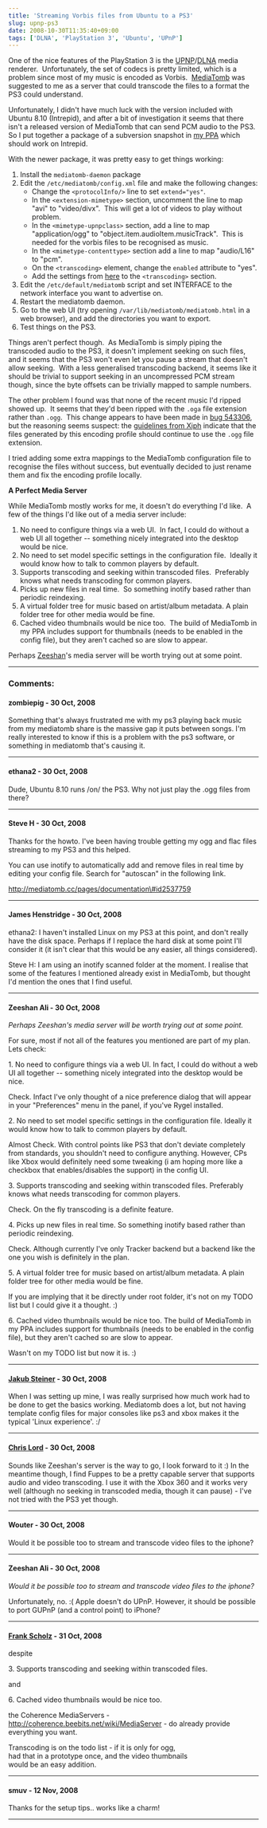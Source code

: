 ```yaml
---
title: 'Streaming Vorbis files from Ubuntu to a PS3'
slug: upnp-ps3
date: 2008-10-30T11:35:40+09:00
tags: ['DLNA', 'PlayStation 3', 'Ubuntu', 'UPnP']
---
```


One of the nice features of the PlayStation 3 is the
[UPNP](http://www.upnp.org/)/[DLNA](http://www.dlna.org/) media
renderer.  Unfortunately, the set of codecs is pretty limited, which is
a problem since most of my music is encoded as Vorbis. 
[MediaTomb](http://mediatomb.cc/) was suggested to me as a server that
could transcode the files to a format the PS3 could understand.

Unfortunately, I didn\'t have much luck with the version included with
Ubuntu 8.10 (Intrepid), and after a bit of investigation it seems that
there isn\'t a released version of MediaTomb that can send PCM audio to
the PS3.  So I put together a package of a subversion snapshot in [my
PPA](https://launchpad.net/~jamesh/+archive) which should work on
Intrepid.

With the newer package, it was pretty easy to get things working:

1.  Install the `mediatomb-daemon` package
2.  Edit the `/etc/mediatomb/config.xml` file and make the following
    changes:
    -   Change the `<protocolInfo/>` line to set `extend="yes"`.
    -   In the `<extension-mimetype>` section, uncomment the line to map
        \"avi\" to \"video/divx\".  This will get a lot of videos to
        play without problem.
    -   In the `<mimetype-upnpclass>` section, add a line to map
        \"application/ogg\" to \"object.item.audioItem.musicTrack\". 
        This is needed for the vorbis files to be recognised as music.
    -   In the `<mimetype-contenttype>` section add a line to map
        \"audio/L16\" to \"pcm\".
    -   On the `<transcoding>` element, change the `enabled` attribute
        to \"yes\".
    -   Add the settings from
        [here](http://mediatomb.cc/dokuwiki/transcoding:transcoding#play_station_3_pcm_support)
        to the `<transcoding>` section.
3.  Edit the `/etc/default/mediatomb` script and set INTERFACE to the
    network interface you want to advertise on.
4.  Restart the mediatomb daemon.
5.  Go to the web UI (try opening `/var/lib/mediatomb/mediatomb.html` in
    a web browser), and add the directories you want to export.
6.  Test things on the PS3.

Things aren\'t perfect though.  As MediaTomb is simply piping the
transcoded audio to the PS3, it doesn\'t implement seeking on such
files, and it seems that the PS3 won\'t even let you pause a stream that
doesn\'t allow seeking.  With a less generalised transcoding backend, it
seems like it should be trivial to support seeking in an uncompressed
PCM stream though, since the byte offsets can be trivially mapped to
sample numbers.

The other problem I found was that none of the recent music I\'d ripped
showed up.  It seems that they\'d been ripped with the `.oga` file
extension rather than `.ogg`.  This change appears to have been made in
[bug
543306](http://bugzilla.gnome.org/show_bug.cgi?id=543306 "Bug 543306 – Use oga (Ogg Vorbis, audio) as the default extension extension for adding music to collection"),
but the reasoning seems suspect: the [guidelines from
Xiph](http://wiki.xiph.org/index.php/MIME_Types_and_File_Extensions "MIME Types and File Extensions")
indicate that the files generated by this encoding profile should
continue to use the `.ogg` file extension.

I tried adding some extra mappings to the MediaTomb configuration file
to recognise the files without success, but eventually decided to just
rename them and fix the encoding profile locally.

**A Perfect Media Server**

While MediaTomb mostly works for me, it doesn\'t do everything I\'d
like.  A few of the things I\'d like out of a media server include:

1.  No need to configure things via a web UI.  In fact, I could do
    without a web UI all together -- something nicely integrated into
    the desktop would be nice.
2.  No need to set model specific settings in the configuration file. 
    Ideally it would know how to talk to common players by default.
3.  Supports transcoding and seeking within transcoded files. 
    Preferably knows what needs transcoding for common players.
4.  Picks up new files in real time.  So something inotify based rather
    than periodic reindexing.
5.  A virtual folder tree for music based on artist/album metadata. A
    plain folder tree for other media would be fine.
6.  Cached video thumbnails would be nice too.  The build of MediaTomb
    in my PPA includes support for thumbnails (needs to be enabled in
    the config file), but they aren\'t cached so are slow to appear.

Perhaps [Zeeshan](http://zee-nix.blogspot.com/)\'s media server will be
worth trying out at some point.

---
### Comments:
#### zombiepig - <time datetime="2008-10-30 12:38:07">30 Oct, 2008</time>

Something that\'s always frustrated me with my ps3 playing back music
from my mediatomb share is the massive gap it puts between songs. I\'m
really interested to know if this is a problem with the ps3 software, or
something in mediatomb that\'s causing it.

---
#### ethana2 - <time datetime="2008-10-30 13:18:12">30 Oct, 2008</time>

Dude, Ubuntu 8.10 runs /on/ the PS3. Why not just play the .ogg files
from there?

---
#### Steve H - <time datetime="2008-10-30 14:34:35">30 Oct, 2008</time>

Thanks for the howto. I\'ve been having trouble getting my ogg and flac
files streaming to my PS3 and this helped.

You can use inotify to automatically add and remove files in real time
by editing your config file. Search for \"autoscan\" in the following
link.

http://mediatomb.cc/pages/documentation\#id2537759

---
#### James Henstridge - <time datetime="2008-10-30 15:32:36">30 Oct, 2008</time>

ethana2: I haven\'t installed Linux on my PS3 at this point, and don\'t
really have the disk space. Perhaps if I replace the hard disk at some
point I\'ll consider it (it isn\'t clear that this would be any easier,
all things considered).

Steve H: I am using an inotify scanned folder at the moment. I realise
that some of the features I mentioned already exist in MediaTomb, but
thought I\'d mention the ones that I find useful.

---
#### Zeeshan Ali - <time datetime="2008-10-30 17:20:39">30 Oct, 2008</time>

*Perhaps Zeeshan's media server will be worth trying out at some point.*

For sure, most if not all of the features you mentioned are part of my
plan. Lets check:

1\. No need to configure things via a web UI. In fact, I could do
without a web UI all together -- something nicely integrated into the
desktop would be nice.

Check. Infact I\'ve only thought of a nice preference dialog that will
appear in your \"Preferences\" menu in the panel, if you\'ve Rygel
installed.

2\. No need to set model specific settings in the configuration file.
Ideally it would know how to talk to common players by default.

Almost Check. With control points like PS3 that don\'t deviate
completely from standards, you shouldn\'t need to configure anything.
However, CPs like Xbox would definitely need some tweaking (i am hoping
more like a checkbox that enables/disables the support) in the config
UI.

3\. Supports transcoding and seeking within transcoded files. Preferably
knows what needs transcoding for common players.

Check. On the fly transcoding is a definite feature.

4\. Picks up new files in real time. So something inotify based rather
than periodic reindexing.

Check. Although currently I\'ve only Tracker backend but a backend like
the one you wish is definitely in the plan.

5\. A virtual folder tree for music based on artist/album metadata. A
plain folder tree for other media would be fine.

If you are implying that it be directly under root folder, it\'s not on
my TODO list but I could give it a thought. :)

6\. Cached video thumbnails would be nice too. The build of MediaTomb in
my PPA includes support for thumbnails (needs to be enabled in the
config file), but they aren't cached so are slow to appear.

Wasn\'t on my TODO list but now it is. :)

---
#### [Jakub Steiner](http://jimmac.musichall.cz/) - <time datetime="2008-10-30 17:37:47">30 Oct, 2008</time>

When I was setting up mine, I was really surprised how much work had to
be done to get the basics working. Mediatomb does a lot, but not having
template config files for major consoles like ps3 and xbox makes it the
typical \'Linux experience\'. :/

---
#### [Chris Lord](http://chrislord.net/) - <time datetime="2008-10-30 17:43:28">30 Oct, 2008</time>

Sounds like Zeeshan\'s server is the way to go, I look forward to it :)
In the meantime though, I find Fuppes to be a pretty capable server that
supports audio and video transcoding. I use it with the Xbox 360 and it
works very well (although no seeking in transcoded media, though it can
pause) - I\'ve not tried with the PS3 yet though.

---
#### Wouter - <time datetime="2008-10-30 18:34:52">30 Oct, 2008</time>

Would it be possible too to stream and transcode video files to the
iphone?

---
#### Zeeshan Ali - <time datetime="2008-10-30 22:46:41">30 Oct, 2008</time>

*Would it be possible too to stream and transcode video files to the
iphone?*

Unfortunately, no. :( Apple doesn\'t do UPnP. However, it should be
possible to port GUPnP (and a control point) to iPhone?

---
#### [Frank Scholz](http://coherence.beebits.net) - <time datetime="2008-10-31 02:23:41">31 Oct, 2008</time>

despite

3\. Supports transcoding and seeking within transcoded files.

and

6\. Cached video thumbnails would be nice too.

the Coherence MediaServers -
http://coherence.beebits.net/wiki/MediaServer - do already provide
everything you want.

Transcoding is on the todo list - if it is only for ogg,\
had that in a prototype once, and the video thumbnails\
would be an easy addition.

---
#### smuv - <time datetime="2008-11-12 10:00:57">12 Nov, 2008</time>

Thanks for the setup tips.. works like a charm!

---
